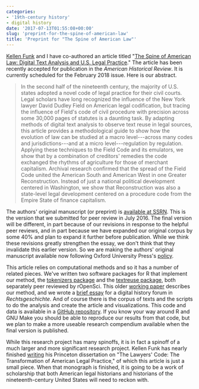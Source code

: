 ```yaml
---
categories:
- '19th-century history'
- digital history
date: '2017-07-13T01:55:08+00:00'
slug: 'preprint-for-the-spine-of-american-law'
title: 'Preprint for "The Spine of American Law"'
---
```


[Kellen Funk](http://kellenfunk.org/) and I have co-authored an article titled "[The Spine of American Law: Digital Text Analysis and U.S. Legal Practice](https://ssrn.com/abstract=3001377)." The article has been recently accepted for publication in the *American Historical Review*. It is currently scheduled for the February 2018 issue. Here is our abstract.

> In the second half of the nineteenth century, the majority of U.S. states adopted a novel code of legal practice for their civil courts. Legal scholars have long recognized the influence of the New York lawyer David Dudley Field on American legal codification, but tracing the influence of Field's code of civil procedure with precision across some 30,000 pages of statutes is a daunting task. By adapting methods of digital text analysis to observe text reuse in legal sources, this article provides a methodological guide to show how the evolution of law can be studied at a macro level---across many codes and jurisdictions---and at a micro level---regulation by regulation. Applying these techniques to the Field Code and its emulators, we show that by a combination of creditors' remedies the code exchanged the rhythms of agriculture for those of merchant capitalism. Archival research confirmed that the spread of the Field Code united the American South and American West in one Greater Reconstruction. Instead of just a national political development centered in Washington, we show that Reconstruction was also a state-level legal development centered on a procedure code from the Empire State of finance capitalism.

The authors' original manuscript (or preprint) is [available at SSRN](https://ssrn.com/abstract=3001377). This is the version that we submitted for peer review in July 2016. The final version will be different, in part because of our revisions in response to the helpful peer reviews, and in part because we have expanded our original corpus by some 40% and plan to expand it further before publication. While we think these revisions greatly strengthen the essay, we don't think that they invalidate this earlier version. So we are making the authors' original manuscript available now following Oxford University Press's [policy](https://academic.oup.com/journals/pages/access_purchase/rights_and_permissions/self_archiving_policy_f).

This article relies on computational methods and so it has a number of related pieces. We've written two software packages for R that implement our method, the [tokenizers package](https://github.com/ropensci/tokenizers) and the [textreuse package](https://github.com/ropensci/textreuse), both separately peer reviewed by rOpenSci. This older [working paper](https://osf.io/preprints/socarxiv/nfg92/) describes our method, and we wrote a [brief essay](http://rg.rg.mpg.de/en/article_id/1040) for a digital history forum in *Rechtsgeschichte*. And of course there is the corpus of texts and the scripts to do the analysis and create the article and visualizations. This code and data is available in a [GitHub repository](https://github.com/lmullen/civil-procedure-codes#readme). If you know your way around R and GNU Make you should be able to reproduce our results from that code, but we plan to make a more useable research compendium available when the final version is published.

While this research project has many spinoffs, it is in fact a spinoff of a much larger and more significant research project. Kellen Funk has nearly finished [writing](http://kellenfunk.org/field-code/) his Princeton dissertation on "The Lawyers' Code: The Transformation of American Legal Practice," of which this article is just a small piece. When that monograph is finished, it is going to be a work of scholarship that both American legal historians and historians of the nineteenth-century United States will need to reckon with.
